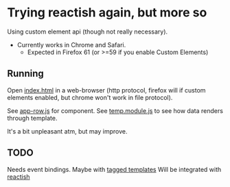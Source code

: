 # Trying reactish again, but more so

Using custom element api (though not really necessary).

- Currently works in Chrome and Safari. 
	- Expected in Firefox 61 (or >=59 if you enable Custom Elements)

## Running

Open [index.html](./index.html) in a web-browser (http protocol, firefox will if custom elements enabled, but chrome won't work in file protocol).

See [app-row.js](./app-row.js) for component. 
See [temp.module.js](./temp.module.js) to see how data renders through template.

It's a bit unpleasant atm, but may improve.

## TODO

Needs event bindings. Maybe with [tagged templates](https://developer.mozilla.org/en-US/docs/Web/JavaScript/Reference/Template_literals)
Will be integrated with [reactish](https://github.com/bobbigmac/reactish)